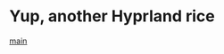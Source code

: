 # Yup, another Hyprland rice
[main](https://github.com/Levvonci/Hyprdots---ThinkPad/blob/main/assets/Main.jpg)
